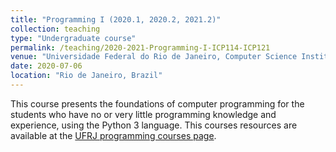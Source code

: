 ```yaml
---
title: "Programming I (2020.1, 2020.2, 2021.2)"
collection: teaching
type: "Undergraduate course"
permalink: /teaching/2020-2021-Programming-I-ICP114-ICP121
venue: "Universidade Federal do Rio de Janeiro, Computer Science Institute"
date: 2020-07-06
location: "Rio de Janeiro, Brazil"
---
```


This course presents the foundations of computer programming for the students who have no or very little programming knowledge and experience, using the Python 3 language. This courses resources are available at the [UFRJ programming courses page](https://dcc.ufrj.br/~pythonufrj/python1_37.html).


